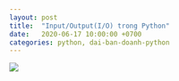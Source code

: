 ```yaml
---
layout: post
title:  "Input/Output(I/O)​ trong Python"
date:   2020-06-17 10:00:00 +0700
categories: python, dai-ban-doanh-python
---
```

![](/assets/images/2020/06/2020-06-input-output-python-cover.webp)
